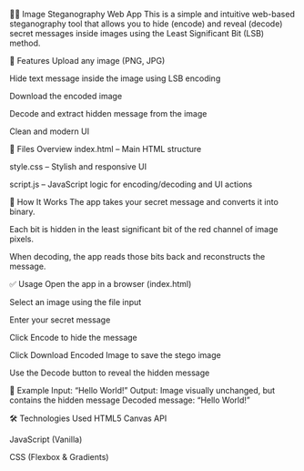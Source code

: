 🕵️‍♂️ Image Steganography Web App
This is a simple and intuitive web-based steganography tool that allows you to hide (encode) and reveal (decode) secret messages inside images using the Least Significant Bit (LSB) method.

🚀 Features
Upload any image (PNG, JPG)

Hide text message inside the image using LSB encoding

Download the encoded image

Decode and extract hidden message from the image

Clean and modern UI

📂 Files Overview
index.html – Main HTML structure

style.css – Stylish and responsive UI

script.js – JavaScript logic for encoding/decoding and UI actions

🧪 How It Works
The app takes your secret message and converts it into binary.

Each bit is hidden in the least significant bit of the red channel of image pixels.

When decoding, the app reads those bits back and reconstructs the message.

✅ Usage
Open the app in a browser (index.html)

Select an image using the file input

Enter your secret message

Click Encode to hide the message

Click Download Encoded Image to save the stego image

Use the Decode button to reveal the hidden message

📸 Example
Input: “Hello World!”
Output: Image visually unchanged, but contains the hidden message
Decoded message: “Hello World!”

🛠 Technologies Used
HTML5 Canvas API

JavaScript (Vanilla)

CSS (Flexbox & Gradients)
